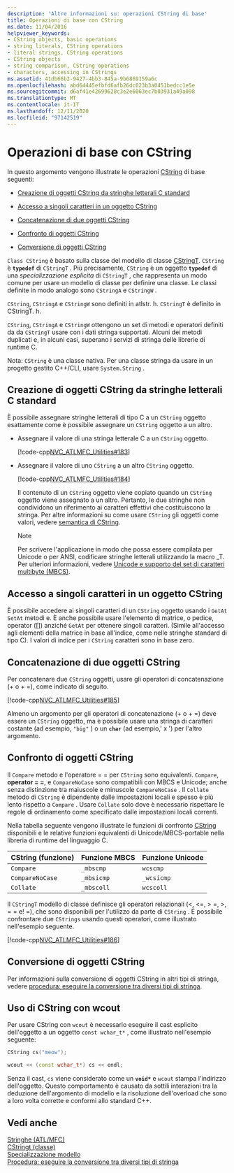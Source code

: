 ```yaml
---
description: 'Altre informazioni su: operazioni CString di base'
title: Operazioni di base con CString
ms.date: 11/04/2016
helpviewer_keywords:
- CString objects, basic operations
- string literals, CString operations
- literal strings, CString operations
- CString objects
- string comparison, CString operations
- characters, accessing in CStrings
ms.assetid: 41db66b2-9427-4bb3-845a-9b6869159a6c
ms.openlocfilehash: abd64445efbfd6afb26dc023b3a0451bedcc1e5e
ms.sourcegitcommit: d6af41e42699628c3e2e6063ec7b03931a49a098
ms.translationtype: MT
ms.contentlocale: it-IT
ms.lasthandoff: 12/11/2020
ms.locfileid: "97142519"
---
```

# <a name="basic-cstring-operations"></a>Operazioni di base con CString

In questo argomento vengono illustrate le operazioni [CString](../atl-mfc-shared/reference/cstringt-class.md) di base seguenti:

- [Creazione di oggetti CString da stringhe letterali C standard](#_core_creating_cstring_objects_from_standard_c_literal_strings)

- [Accesso a singoli caratteri in un oggetto CString](#_core_accessing_individual_characters_in_a_cstring)

- [Concatenazione di due oggetti CString](#_core_concatenating_two_cstring_objects)

- [Confronto di oggetti CString](#_core_comparing_cstring_objects)

- [Conversione di oggetti CString](#_core_converting_cstring_objects)

`Class CString` è basato sulla classe del modello di classe [CStringT](../atl-mfc-shared/reference/cstringt-class.md). `CString` è **`typedef`** di `CStringT` . Più precisamente, `CString` è un oggetto **`typedef`** di una *specializzazione esplicita* di `CStringT` , che rappresenta un modo comune per usare un modello di classe per definire una classe. Le classi definite in modo analogo sono `CStringA` e `CStringW` .

`CString`, `CStringA` e `CStringW` sono definiti in atlstr. h. `CStringT` è definito in CStringT. h.

`CString`, `CStringA` e `CStringW` ottengono un set di metodi e operatori definiti da da `CStringT` usare con i dati stringa supportati. Alcuni dei metodi duplicati e, in alcuni casi, superano i servizi di stringa delle librerie di runtime C.

Nota: `CString` è una classe nativa. Per una classe stringa da usare in un progetto gestito C++/CLI, usare `System.String` .

## <a name="creating-cstring-objects-from-standard-c-literal-strings"></a><a name="_core_creating_cstring_objects_from_standard_c_literal_strings"></a> Creazione di oggetti CString da stringhe letterali C standard

È possibile assegnare stringhe letterali di tipo C a un `CString` oggetto esattamente come è possibile assegnare un `CString` oggetto a un altro.

- Assegnare il valore di una stringa letterale C a un `CString` oggetto.

   [!code-cpp[NVC_ATLMFC_Utilities#183](../atl-mfc-shared/codesnippet/cpp/basic-cstring-operations_1.cpp)]

- Assegnare il valore di uno `CString` a un altro `CString` oggetto.

   [!code-cpp[NVC_ATLMFC_Utilities#184](../atl-mfc-shared/codesnippet/cpp/basic-cstring-operations_2.cpp)]

   Il contenuto di un `CString` oggetto viene copiato quando un `CString` oggetto viene assegnato a un altro. Pertanto, le due stringhe non condividono un riferimento ai caratteri effettivi che costituiscono la stringa. Per altre informazioni su come usare `CString` gli oggetti come valori, vedere [semantica di CString](../atl-mfc-shared/cstring-semantics.md).

   > [!NOTE]
   > Per scrivere l'applicazione in modo che possa essere compilata per Unicode o per ANSI, codificare stringhe letterali utilizzando la macro _T. Per ulteriori informazioni, vedere [Unicode e supporto del set di caratteri multibyte (MBCS)](../atl-mfc-shared/unicode-and-multibyte-character-set-mbcs-support.md).

## <a name="accessing-individual-characters-in-a-cstring"></a><a name="_core_accessing_individual_characters_in_a_cstring"></a> Accesso a singoli caratteri in un oggetto CString

È possibile accedere ai singoli caratteri di un `CString` oggetto usando i `GetAt` `SetAt` metodi e. È anche possibile usare l'elemento di matrice, o pedice, operator ([]) anziché `GetAt` per ottenere singoli caratteri. (Simile all'accesso agli elementi della matrice in base all'indice, come nelle stringhe standard di tipo C). I valori di indice per i `CString` caratteri sono in base zero.

## <a name="concatenating-two-cstring-objects"></a><a name="_core_concatenating_two_cstring_objects"></a> Concatenazione di due oggetti CString

Per concatenare due `CString` oggetti, usare gli operatori di concatenazione (+ o + =), come indicato di seguito.

[!code-cpp[NVC_ATLMFC_Utilities#185](../atl-mfc-shared/codesnippet/cpp/basic-cstring-operations_3.cpp)]

Almeno un argomento per gli operatori di concatenazione (+ o + =) deve essere un `CString` oggetto, ma è possibile usare una stringa di caratteri costante (ad esempio, `"big"` ) o un **`char`** (ad esempio,' x ') per l'altro argomento.

## <a name="comparing-cstring-objects"></a><a name="_core_comparing_cstring_objects"></a> Confronto di oggetti CString

Il `Compare` metodo e l'operatore = = per `CString` sono equivalenti. `Compare`, **operator = =**, e `CompareNoCase` sono compatibili con MBCS e Unicode; anche senza distinzione tra maiuscole e minuscole `CompareNoCase` . Il `Collate` metodo di `CString` è dipendente dalle impostazioni locali e spesso è più lento rispetto a `Compare` . Usare `Collate` solo dove è necessario rispettare le regole di ordinamento come specificato dalle impostazioni locali correnti.

Nella tabella seguente vengono illustrate le funzioni di confronto [CString](../atl-mfc-shared/reference/cstringt-class.md) disponibili e le relative funzioni equivalenti di Unicode/MBCS-portable nella libreria di runtime del linguaggio C.

|CString (funzione)|Funzione MBCS|Funzione Unicode|
|----------------------|-------------------|----------------------|
|`Compare`|`_mbscmp`|`wcscmp`|
|`CompareNoCase`|`_mbsicmp`|`_wcsicmp`|
|`Collate`|`_mbscoll`|`wcscoll`|

Il `CStringT` modello di classe definisce gli operatori relazionali (<, \<=, > =, >, = = e! =), che sono disponibili per l'utilizzo da parte di `CString` . È possibile confrontare due `CStrings` usando questi operatori, come illustrato nell'esempio seguente.

[!code-cpp[NVC_ATLMFC_Utilities#186](../atl-mfc-shared/codesnippet/cpp/basic-cstring-operations_4.cpp)]

## <a name="converting-cstring-objects"></a><a name="_core_converting_cstring_objects"></a> Conversione di oggetti CString

Per informazioni sulla conversione di oggetti CString in altri tipi di stringa, vedere [procedura: eseguire la conversione tra diversi tipi di stringa](../text/how-to-convert-between-various-string-types.md).

## <a name="using-cstring-with-wcout"></a>Uso di CString con wcout

Per usare CString con `wcout` è necessario eseguire il cast esplicito dell'oggetto a un oggetto `const wchar_t*` , come illustrato nell'esempio seguente:

```cpp
CString cs("meow");

wcout << (const wchar_t*) cs << endl;
```

Senza il cast, `cs` viene considerato come un **`void*`** e `wcout` stampa l'indirizzo dell'oggetto. Questo comportamento è causato da sottili interazioni tra la deduzione dell'argomento di modello e la risoluzione dell'overload che sono a loro volta corrette e conformi allo standard C++.

## <a name="see-also"></a>Vedi anche

[Stringhe (ATL/MFC)](../atl-mfc-shared/strings-atl-mfc.md)<br/>
[CStringt (classe)](../atl-mfc-shared/reference/cstringt-class.md)<br/>
[Specializzazione modello](../cpp/template-specialization-cpp.md)<br/>
[Procedura: eseguire la conversione tra diversi tipi di stringa](../text/how-to-convert-between-various-string-types.md)
